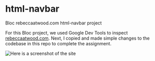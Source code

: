 # html-navbar
Bloc rebeccaatwood.com html-navbar project

For this Bloc project, we used Google Dev Tools to inspect [rebeccaatwood.com](https://rebeccaatwood.com/). 
Next, I copied and made simple changes to the codebase in this repo to complete the assignment.

![Here is a screenshot of the site]()
